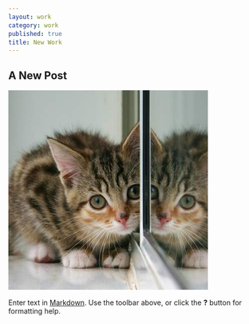 ```yaml
---
layout: work
category: work
published: true
title: New Work
---
```


## A New Post

![](/media/400.jpg)

Enter text in [Markdown](http://daringfireball.net/projects/markdown/). Use the toolbar above, or click the **?** button for formatting help.